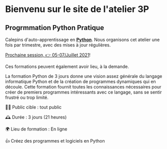 #  Bienvenu sur le site de l'atelier 3P

## Progrmmation Python Pratique

Calepins d'auto-apprentissage en [**Python**](https://www.python.org/). Nous organisons cet atelier une fois par trimestre, avec des mises à jour régulières.

[Prochaine session, 👉 05-07/Juillet 2021](Notes/Contenu.html)!

Ces formations peuvent également avoir lieu, à la demande.


La formation Python de 3 jours donne une vision assez générale du langage informatique Python et de la création de programmes dynamiques qui en découle. 
Cette formation fournit toutes les connaissances nécessaires pour créer de premiers programmes intéressants avec ce langage, sans se sentir frustré ou trop limité.

👨‍💻 Public cible : tout public

🕰 Durée : 3 jours (21 heures)

🌍 Lieu de formation : En ligne

👍 Créez des programmes et logiciels en Python
